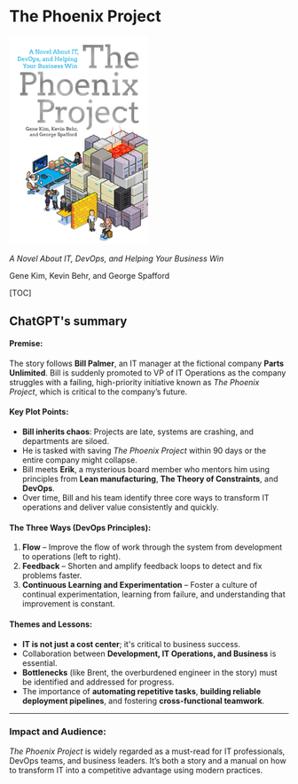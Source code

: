 # The Phoenix Project

<div class="w3-flex">
    <img class="w3-padding" src="images/the-phoenix-project.jpg" alt="The Phoenix Project - Cover" width="250px" />
    <div style="width: 400px;" class="w3-padding">
    <p><i>A Novel About IT, DevOps, and Helping Your Business Win</i></p>
    <p>Gene Kim, Kevin Behr, and George Spafford</p>
    </div>
</div>

[TOC]

## ChatGPT's summary

#### **Premise:**

The story follows **Bill Palmer**, an IT manager at the fictional company **Parts Unlimited**. Bill is suddenly promoted to VP of IT Operations as the company struggles with a failing, high-priority initiative known as *The Phoenix Project*, which is critical to the company’s future.

#### **Key Plot Points:**

* **Bill inherits chaos**: Projects are late, systems are crashing, and departments are siloed.
* He is tasked with saving *The Phoenix Project* within 90 days or the entire company might collapse.
* Bill meets **Erik**, a mysterious board member who mentors him using principles from **Lean manufacturing**, **The Theory of Constraints**, and **DevOps**.
* Over time, Bill and his team identify three core ways to transform IT operations and deliver value consistently and quickly.

#### **The Three Ways (DevOps Principles):**

1. **Flow** – Improve the flow of work through the system from development to operations (left to right).
2. **Feedback** – Shorten and amplify feedback loops to detect and fix problems faster.
3. **Continuous Learning and Experimentation** – Foster a culture of continual experimentation, learning from failure, and understanding that improvement is constant.

#### **Themes and Lessons:**

* **IT is not just a cost center**; it's critical to business success.
* Collaboration between **Development, IT Operations, and Business** is essential.
* **Bottlenecks** (like Brent, the overburdened engineer in the story) must be identified and addressed for progress.
* The importance of **automating repetitive tasks**, **building reliable deployment pipelines**, and fostering **cross-functional teamwork**.

---

### **Impact and Audience:**

*The Phoenix Project* is widely regarded as a must-read for IT professionals, DevOps teams, and business leaders. It’s both a story and a manual on how to transform IT into a competitive advantage using modern practices.
